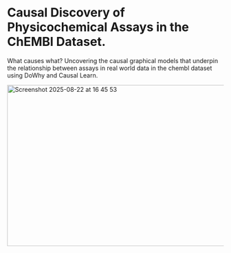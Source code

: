 # Causal Discovery of Physicochemical Assays in the ChEMBl Dataset.

What causes what? Uncovering the causal graphical models that underpin the relationship between assays in real world data in the chembl dataset using DoWhy and Causal Learn.

<img width="1227" height="376" alt="Screenshot 2025-08-22 at 16 45 53" src="https://github.com/user-attachments/assets/4084db3e-34a0-4b9d-980f-e789e743943c" />
